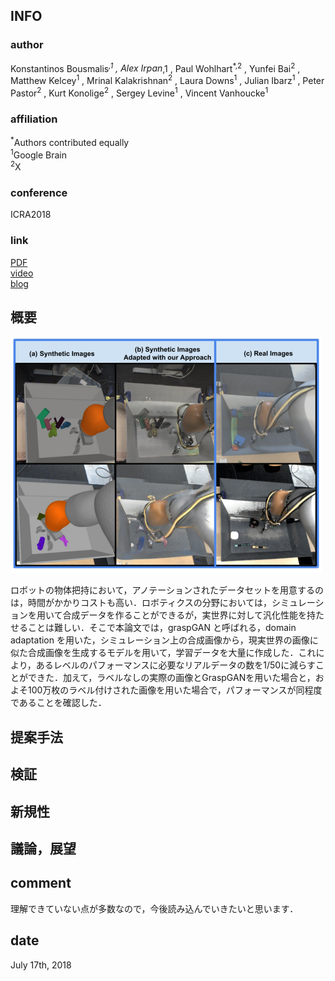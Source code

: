 ## INFO
### author
Konstantinos Bousmalis<sup>*,1</sup>
, Alex Irpan<sup>*,1</sup>
, Paul Wohlhart<sup>*,2</sup>
, Yunfei Bai<sup>2</sup>
, Matthew Kelcey<sup>1</sup>
, Mrinal Kalakrishnan<sup>2</sup>
, Laura Downs<sup>1</sup>
, Julian Ibarz<sup>1</sup>
, Peter Pastor<sup>2</sup>
, Kurt Konolige<sup>2</sup>
, Sergey Levine<sup>1</sup>
, Vincent Vanhoucke<sup>1</sup>

### affiliation
<sup>*</sup>Authors contributed equally\
<sup>1</sup>Google Brain\
<sup>2</sup>X

### conference 
ICRA2018

### link
[PDF](https://arxiv.org/abs/1709.07857)\
[video](https://www.youtube.com/watch?v=-k0MdN7vW_M)\
[blog](https://ai.googleblog.com/2017/10/closing-simulation-to-reality-gap-for.html)


## 概要
![pic](https://github.com/Yuchi713/paper_summary/blob/master/pic/Using%20Simulation%20and%20Domain%20Adaptation%20to%20Improve%20Efficiency%20of%20Deep%20Robotic%20Grasping1.png)
<br>

ロボットの物体把持において，アノテーションされたデータセットを用意するのは，時間がかかりコストも高い．ロボティクスの分野においては，シミュレーションを用いて合成データを作ることができるが，実世界に対して汎化性能を持たせることは難しい．そこで本論文では，graspGAN と呼ばれる，domain adaptation を用いた，シミュレーション上の合成画像から，現実世界の画像に似た合成画像を生成するモデルを用いて，学習データを大量に作成した．これにより，あるレベルのパフォーマンスに必要なリアルデータの数を1/50に減らすことができた．加えて，ラベルなしの実際の画像とGraspGANを用いた場合と，およそ100万枚のラベル付けされた画像を用いた場合で，パフォーマンスが同程度であることを確認した．

## 提案手法

## 検証

## 新規性

## 議論，展望

## comment
理解できていない点が多数なので，今後読み込んでいきたいと思います．

## date
July 17th, 2018